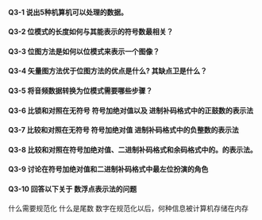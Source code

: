 #### Q3-1 说出5种机算机可以处理的数据。


#### Q3-2 位模式的长度如何与其能表示的符号数最相关？


#### Q3-3 位图方法是如何以位模式来表示一个图像？


#### Q3-4 矢量图方法优于位图方法的优点是什么? 其缺点卫是什么？


#### Q3-5 将音频数据转换为位模式需要哪些步骤？


#### Q3-6 比锁和对照在无符号 符号加绝对值以及 进制补码格式中的正鼓数的表示法 


#### Q3-7 比较和对照在无符号 符号加绝对值 进制补码格式中的负整数的表示法


#### Q3-8 比较和对照在符号加绝对值、二进制补码格式和余码格式中的。的表示法。


#### Q3-9 讨论在符号加绝对值和二进制补码格式中最左位扮演的角色 


#### Q3-10 回答以下关于 数浮点表示法的问题
什么需要规范化
什么是尾数
数字在规范化以后，何种信息被计算机存储在内存
